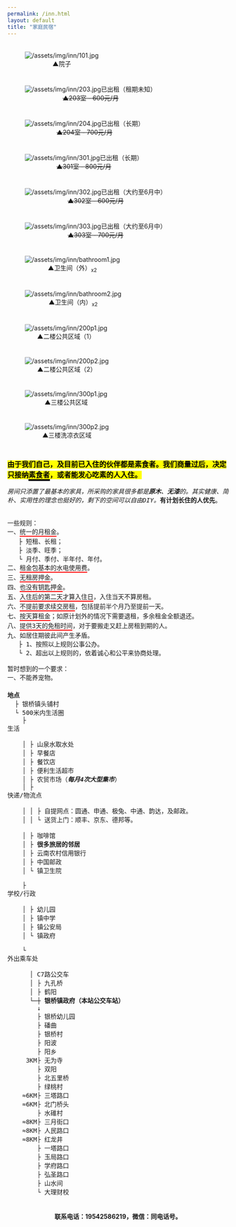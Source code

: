 ```yaml
---
permalink: /inn.html
layout: default
title: "家庭民宿"
---
```


<div id="inngallery">
  <figure>
    <div class="img"><img src="/assets/img/inn/101.jpg" alt="/assets/img/inn/101.jpg"></div>
    <figcaption><span class="arrow">▲</span>院子</figcaption>
  </figure>
  <figure class="sold">
    <div class="img"><img src="/assets/img/inn/203.jpg" alt="/assets/img/inn/203.jpg"><span>已出租（租期未知）</span></div>
    <figcaption><del><span class="arrow">▲</span>203室 - 600元/月</del></figcaption>
  </figure>
  <figure class="sold">
    <div class="img"><img src="/assets/img/inn/204.jpg" alt="/assets/img/inn/204.jpg"><span>已出租（长期）</span></div>
    <figcaption><del><span class="arrow">▲</span>204室 - 700元/月</del></figcaption>
  </figure>
  <figure class="sold">
    <div class="img"><img src="/assets/img/inn/301.jpg" alt="/assets/img/inn/301.jpg"><span>已出租（长期）</span></div>
    <figcaption><del><span class="arrow">▲</span>301室 - 800元/月</del></figcaption>
  </figure>
  <figure class="sold">
    <div class="img"><img src="/assets/img/inn/302.jpg" alt="/assets/img/inn/302.jpg"><span>已出租（大约至6月中）</span></div>
    <figcaption><del><span class="arrow">▲</span>302室 - 600元/月</del></figcaption>
  </figure>
  <figure class="sold">
    <div class="img"><img src="/assets/img/inn/303.jpg" alt="/assets/img/inn/303.jpg"><span>已出租（大约至6月中）</span></div>
    <figcaption><del><span class="arrow">▲</span>303室 - 700元/月</del></figcaption>
  </figure>
  <figure>
    <div class="img"><img src="/assets/img/inn/bathroom1.jpg" alt="/assets/img/inn/bathroom1.jpg"></div>
    <figcaption><span class="arrow">▲</span>卫生间（外）<sub>x2</sub></figcaption>
  </figure>
  <figure>
    <div class="img"><img src="/assets/img/inn/bathroom2.jpg" alt="/assets/img/inn/bathroom2.jpg"></div>
    <figcaption><span class="arrow">▲</span>卫生间（内）<sub>x2</sub></figcaption>
  </figure>
  <figure>
    <div class="img"><img src="/assets/img/inn/200p1.jpg" alt="/assets/img/inn/200p1.jpg"></div>
    <figcaption><span class="arrow">▲</span>二楼公共区域（1）</figcaption>
  </figure>
  <figure>
    <div class="img"><img src="/assets/img/inn/200p2.jpg" alt="/assets/img/inn/200p2.jpg"></div>
    <figcaption><span class="arrow">▲</span>二楼公共区域（2）</figcaption>
  </figure>
  <figure>
    <div class="img"><img src="/assets/img/inn/300p1.jpg" alt="/assets/img/inn/300p1.jpg"></div>
    <figcaption><span class="arrow">▲</span>三楼公共区域</figcaption>
  </figure>
  <figure>
    <div class="img"><img src="/assets/img/inn/300p2.jpg" alt="/assets/img/inn/300p2.jpg"></div>
    <figcaption><span class="arrow">▲</span>三楼洗凉衣区域</figcaption>
  </figure>
</div>
<style>
  #inngallery {
    text-align: center;
    display: flex;
    flex-wrap: wrap;
    gap: 10px;
    margin-top: 20px;
  }

  #inngallery figure {
    align-self: center;
    width: 300px;
    margin: 0;
  }
  
  #inngallery .img {
    position: relative;
    display: block;
    font-size: 0; /* remove img gap */
  }
  
  #inngallery .img span {
    color: white;
    font-size: .85rem;
    font-weight: bold;
    background-color: green;
    position: absolute;
    right: 0;
    bottom: 0;
  }
  
  #inngallery .sold .img span {
    background-color: red;
  }
  
  #inngallery figcaption {
    padding: 3px 0;
  }
  
  #inngallery figcaption sub {
    vertical-align: bottom;
  }

  #inngallery .arrow {
    font-size: 85%;
    margin-right: 2px;
    position: relative;
    top: -1px;
  }

  #inngallery img {
    width: 300px;
    height: auto;
    margin: 0 auto;
  }

  .on-mobile #inngallery figure,
  .on-mobile #inngallery .img img {
    width: 100%;
  }
</style>

<pre class="rules">
<div style="white-space: pre-wrap;">
<mark style="font-size: 115%; font-weight: bold;">由于我们自己，及目前已入住的伙伴都是素食者。我们商量过后，决定只接纳<span style="border-bottom: 4px solid;">素食者</span>，或者能发心吃素的人入住。</mark>

<em>房间只添置了最基本的家具，所采购的家具很多都是<b>原木</b>、<b>无漆</b>的。其实健康、简朴、实用性的理念也挺好的，剩下的空间可以自由DIY。</em><b><strong>有计划</strong>长住的人优先</b>。</div>

一些规则：
一、<span class="bottomborder2px-red">统一的月租金</span>。
   ├ 短租、长租；        
   ├ 淡季、旺季；
   └ 月付、季付、半年付、年付。
二、<span class="bottomborder2px-red">租金包基本的水电使用费</span>。
三、<span class="bottomborder2px-red">无租房押金</span>。
四、<span class="bottomborder2px-red">也没有钥匙押金</span>。
五、<span class="bottomborder2px-red">入住后的第二天才算入住日</span>，入住当天不算房租。
六、<span class="bottomborder2px-red">不提前要求续交房租</span>，包括提前半个月乃至提前一天。
七、<span class="bottomborder2px-red">按天算租金</span>；如原计划外的情况下需要退租，多余租金全额退还。
八、<span class="bottomborder2px-red">提供3天的免租时间</span>，对于要搬走又赶上房租到期的人。
九、如居住期彼此间产生矛盾。
   ├ 1、按照以上规则公事公办。
   └ 2、超出以上规则的，依着诚心和公平来协商处理。

暂时想到的一个要求：
一、不能养宠物。
</pre>

<pre class="about">
<b>地点</b>
  ├ 银桥镇头铺村
  └ 500米内生活圈
    ├ <div class="collapse"><span class="collapse-toggler" data-toggle="collapse">生活</span><div class="collapse-body">
    │ ├ 山泉水取水处
    │ ├ 早餐店
    │ ├ 餐饮店
    │ ├ 便利生活超市
    │ ├ 农贸市场（<em><strong>每月4次大型集市</strong></em>）
    │ ├ <div class="collapse"><span class="collapse-toggler" data-toggle="collapse">快递/物流点</span><div class="collapse-body">
    │ │ ├ 自提网点：圆通、申通、极兔、中通、韵达，及邮政。
    │ │ └ 送货上门：顺丰、京东、德邦等。</div></div>
    │ ├ 咖啡馆
    │ ├ <b>很多旅居的邻居</b>
    │ ├ 云南农村信用银行
    │ ├ 中国邮政
    │ └ 镇卫生院</div></div>
    ├ <div class="collapse"><span class="collapse-toggler" data-toggle="collapse">学校/行政</span><div class="collapse-body">
    │ ├ 幼儿园
    │ ├ 镇中学
    │ ├ 镇公安局
    │ └ 镇政府</div></div>
    └ <div class="collapse"><span class="collapse-toggler" data-toggle="collapse">外出乘车处</span><div class="collapse-body">
      │ C7路公交车
      │ ├ 九孔桥
      │ ├ 鹤阳
      └─┼ <b>银桥镇政府（本站公交车站）</b>
        ↓
        ├ 银桥幼儿园
        ├ 磻曲
        ├ 银桥村
        ├ 阳波
        ├ 阳乡
     3KM├ 无为寺
        ├ 双阳
        ├ 北五里桥
        ├ 绿桃村
    ≈6KM├ 三塔路口
    ≈6KM├ 北门桥头
        ├ 水碓村
    ≈8KM├ 三月街口
    ≈8KM├ 人民路口
    ≈8KM├ 红龙井
        ├ 一塔路口
        ├ 玉局路口
        ├ 学府路口
        ├ 弘圣路口
        ├ 山水间
        └ 大理财校</div></div>
</pre>
  
<div style="margin: 20px 0; font-weight: bold; text-align: center;">联系电话：19542586219，微信：同电话号。</div>

<style>
  .about {
    width: 100%;
    margin: 20px 0;
  }

  .rules {
    /*clear: both;*/
  }

  .bottomborder2px-red {
    display: inline-block;
    border-bottom: 2px solid red;
  }

  .bottomborder4px-green {
    color: green;
    border-bottom: 4px solid green;
  }

  .bottomborder4px-red {
    color: red;
    border-bottom: 4px solid red;
  }
</style>

<script>
  window.addEventListener('load', function() {
    document.querySelector('.site-footer').style.display = 'none';
  }, false);
</script>

